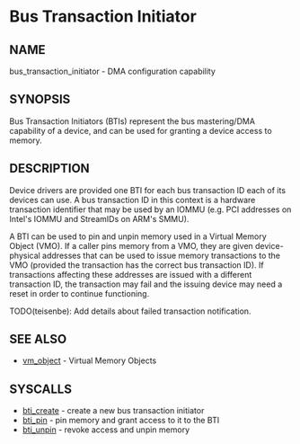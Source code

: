 # Bus Transaction Initiator

## NAME

bus_transaction_initiator - DMA configuration capability

## SYNOPSIS

Bus Transaction Initiators (BTIs) represent the bus mastering/DMA capability
of a device, and can be used for granting a device access to memory.

## DESCRIPTION

Device drivers are provided one BTI for each bus transaction ID each of its
devices can use.  A bus transaction ID in this context is a hardware transaction
identifier that may be used by an IOMMU (e.g. PCI addresses on Intel's IOMMU
and StreamIDs on ARM's SMMU).

A BTI can be used to pin and unpin memory used in a Virtual Memory Object (VMO).
If a caller pins memory from a VMO, they are given device-physical addresses
that can be used to issue memory transactions to the VMO (provided the
transaction has the correct bus transaction ID).  If transactions affecting
these addresses are issued with a different transaction ID, the transaction
may fail and the issuing device may need a reset in order to continue functioning.

TODO(teisenbe): Add details about failed transaction notification.

## SEE ALSO

+ [vm_object](vm_object.md) - Virtual Memory Objects

## SYSCALLS

+ [bti_create](../syscalls/bti_create.md) - create a new bus transaction initiator
+ [bti_pin](../syscalls/bti_pin.md) - pin memory and grant access to it to the BTI
+ [bti_unpin](../syscalls/bti_unpin.md) - revoke access and unpin memory
